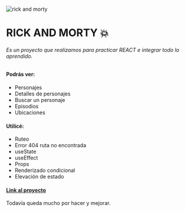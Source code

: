 ![rick and morty](https://main--rick-and-morty-react-sass.netlify.app/sr/assets/img/proyecto.png)

# RICK AND MORTY 💥

###### Es un proyecto que realizamos para practicar REACT e integrar todo lo aprendido.

#### Podrás ver:

- Personajes
- Detalles de personajes
- Buscar un personaje
- Episodios
- Ubicaciones

#### Utilicé:

- Ruteo
- Error 404 ruta no encontrada
- useState
- useEffect
- Props
- Renderizado condicional
- Elevación de estado

#### [Link al proyecto](https://main--rick-and-morty-react-sass.netlify.app/)

Todavía queda mucho por hacer y mejorar.
